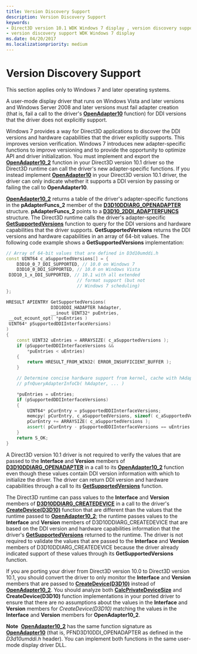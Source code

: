 ```yaml
---
title: Version Discovery Support
description: Version Discovery Support
keywords:
- Direct3D version 10.1 WDK Windows 7 display , version discovery support
- version discovery support WDK Windows 7 display
ms.date: 04/20/2017
ms.localizationpriority: medium
---
```


# Version Discovery Support


This section applies only to Windows 7 and later operating systems.

A user-mode display driver that runs on Windows Vista and later versions and Windows Server 2008 and later versions must fail adapter creation (that is, fail a call to the driver's [**OpenAdapter10**](/windows-hardware/drivers/ddi/d3d10umddi/nc-d3d10umddi-pfnd3d10ddi_openadapter) function) for DDI versions that the driver does not explicitly support.

Windows 7 provides a way for Direct3D applications to discover the DDI versions and hardware capabilities that the driver explicitly supports. This improves version verification. Windows 7 introduces new adapter-specific functions to improve versioning and to provide the opportunity to optimize API and driver initialization. You must implement and export the [**OpenAdapter10\_2**](/windows-hardware/drivers/ddi/d3d10umddi/nc-d3d10umddi-pfnd3d10ddi_openadapter) function in your Direct3D version 10.1 driver so the Direct3D runtime can call the driver's new adapter-specific functions. If you instead implement [**OpenAdapter10**](/windows-hardware/drivers/ddi/d3d10umddi/nc-d3d10umddi-pfnd3d10ddi_openadapter) in your Direct3D version 10.1 driver, the driver can only indicate whether it supports a DDI version by passing or failing the call to **OpenAdapter10**.

[**OpenAdapter10\_2**](/windows-hardware/drivers/ddi/d3d10umddi/nc-d3d10umddi-pfnd3d10ddi_openadapter) returns a table of the driver's adapter-specific functions in the **pAdapterFuncs\_2** member of the [**D3D10DDIARG\_OPENADAPTER**](/windows-hardware/drivers/ddi/d3d10umddi/ns-d3d10umddi-d3d10ddiarg_openadapter) structure. **pAdapterFuncs\_2** points to a [**D3D10\_2DDI\_ADAPTERFUNCS**](/windows-hardware/drivers/ddi/d3d10umddi/ns-d3d10umddi-d3d10_2ddi_adapterfuncs) structure. The Direct3D runtime calls the driver's adapter-specific [**GetSupportedVersions**](/windows-hardware/drivers/ddi/d3d10umddi/nc-d3d10umddi-pfnd3d10_2ddi_getsupportedversions) function to query for the DDI versions and hardware capabilities that the driver supports. **GetSupportedVersions** returns the DDI versions and hardware capabilities in an array of 64-bit values. The following code example shows a **GetSupportedVersions** implementation:

```cpp
// Array of 64-bit values that are defined in D3d10umddi.h
const UINT64 c_aSupportedVersions[] = {
    D3D10_0_7_DDI_SUPPORTED, // 10.0 on Windows 7
    D3D10_0_DDI_SUPPORTED, // 10.0 on Windows Vista
 D3D10_1_x_DDI_SUPPORTED, // 10.1 with all extended 
                           // format support (but not
                           // Windows 7 scheduling)
};

HRESULT APIENTRY GetSupportedVersions(
                 D3D10DDI_HADAPTER hAdapter, 
                 __inout UINT32* puEntries,
 __out_ecount_opt( *puEntries ) 
 UINT64* pSupportedDDIInterfaceVersions)
)
{
    const UINT32 uEntries = ARRAYSIZE( c_aSupportedVersions );
    if (pSupportedDDIInterfaceVersions &&
        *puEntries < uEntries)
    {
        return HRESULT_FROM_WIN32( ERROR_INSUFFICIENT_BUFFER );
    }

    // Determine concise hardware support from kernel, cache with hAdapter.
    // pfnQueryAdapterInfoCb( hAdapter, ... )

    *puEntries = uEntries;
    if (pSupportedDDIInterfaceVersions)
    {
        UINT64* pCurEntry = pSupportedDDIInterfaceVersions;
        memcpy( pCurEntry, c_aSupportedVersions, sizeof( c_aSupportedVersions ) );
        pCurEntry += ARRAYSIZE( c_aSupportedVersions );
        assert( pCurEntry - pSupportedDDIInterfaceVersions == uEntries );
    }
    return S_OK;
}
```

A Direct3D version 10.1 driver is not required to verify the values that are passed to the **Interface** and **Version** members of [**D3D10DDIARG\_OPENADAPTER**](/windows-hardware/drivers/ddi/d3d10umddi/ns-d3d10umddi-d3d10ddiarg_openadapter) in a call to its [**OpenAdapter10\_2**](/windows-hardware/drivers/ddi/d3d10umddi/nc-d3d10umddi-pfnd3d10ddi_openadapter) function even though these values contain DDI version information with which to initialize the driver. The driver can return DDI version and hardware capabilities through a call to its [**GetSupportedVersions**](/windows-hardware/drivers/ddi/d3d10umddi/nc-d3d10umddi-pfnd3d10_2ddi_getsupportedversions) function.

The Direct3D runtime can pass values to the **Interface** and **Version** members of [**D3D10DDIARG\_CREATEDEVICE**](/windows-hardware/drivers/ddi/d3d10umddi/ns-d3d10umddi-d3d10ddiarg_createdevice) in a call to the driver's [**CreateDevice(D3D10)**](/windows-hardware/drivers/ddi/d3d10umddi/nc-d3d10umddi-pfnd3d10ddi_createdevice) function that are different than the values that the runtime passed to [**OpenAdapter10\_2**](/windows-hardware/drivers/ddi/d3d10umddi/nc-d3d10umddi-pfnd3d10ddi_openadapter); the runtime passes values to the **Interface** and **Version** members of D3D10DDIARG\_CREATEDEVICE that are based on the DDI version and hardware capabilities information that the driver's [**GetSupportedVersions**](/windows-hardware/drivers/ddi/d3d10umddi/nc-d3d10umddi-pfnd3d10_2ddi_getsupportedversions) returned to the runtime. The driver is not required to validate the values that are passed to the **Interface** and **Version** members of D3D10DDIARG\_CREATEDEVICE because the driver already indicated support of these values through its **GetSupportedVersions** function.

If you are porting your driver from Direct3D version 10.0 to Direct3D version 10.1, you should convert the driver to only monitor the **Interface** and **Version** members that are passed to [**CreateDevice(D3D10)**](/windows-hardware/drivers/ddi/d3d10umddi/nc-d3d10umddi-pfnd3d10ddi_createdevice) instead of [**OpenAdapter10\_2**](/windows-hardware/drivers/ddi/d3d10umddi/nc-d3d10umddi-pfnd3d10ddi_openadapter). You should analyze both [**CalcPrivateDeviceSize**](/windows-hardware/drivers/ddi/d3d10umddi/nc-d3d10umddi-pfnd3d10ddi_calcprivatedevicesize) and **CreateDevice(D3D10)** function implementations in your ported driver to ensure that there are no assumptions about the values in the **Interface** and **Version** members for *CreateDevice(D3D10)* matching the values in the **Interface** and **Version** members for **OpenAdapter10\_2**.

**Note**  [**OpenAdapter10\_2**](/windows-hardware/drivers/ddi/d3d10umddi/nc-d3d10umddi-pfnd3d10ddi_openadapter) has the same function signature as [**OpenAdapter10**](/windows-hardware/drivers/ddi/d3d10umddi/nc-d3d10umddi-pfnd3d10ddi_openadapter) (that is, PFND3D10DDI\_OPENADAPTER as defined in the *D3d10umddi.h* header). You can implement both functions in the same user-mode display driver DLL.

 

 

